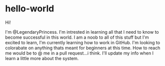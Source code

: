 # hello-world

Hi!

I'm @LegendaryPrincess.  I'm intrested in learning all that I need to know to become successful in this world.
I am a noob to all of this stuff but I'm excited to learn, I'm currently learning how to work in GitHub.
I'm looking to colorabate on anything thats meant for beginners at this time.  How to reach me would be to @ me in a pull request...i think.
I'll update my info when I learn a little more about the system.
